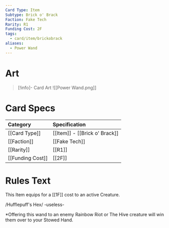 ```yaml
---
Card Type: Item
Subtype: Brick o' Brack
Faction: Fake Tech
Rarity: R1
Funding Cost: 2F
tags:
  - card/item/brickobrack
aliases:
  - Power Wand
---
```

# Art

> [!info]- Card Art
> ![[Power Wand.png]]

# Card Specs

| Category | Specification| 
| :--- | :--- |
| [[Card Type]] | [[Item]] - [[Brick o' Brack]] |  
| [[Faction]] | [[Fake Tech]] |  
| [[Rarity]] | [[R1]] |  
| [[Funding Cost]] | [[2F]] | 

# Rules Text  

This Item equips for a [[1F]] cost to an active Creature.  

/Hufflepuff's Hex/ -useless-  

*Offering this wand to an enemy Rainbow Riot or The Hive creature will win them over to your Stowed Hand.  

